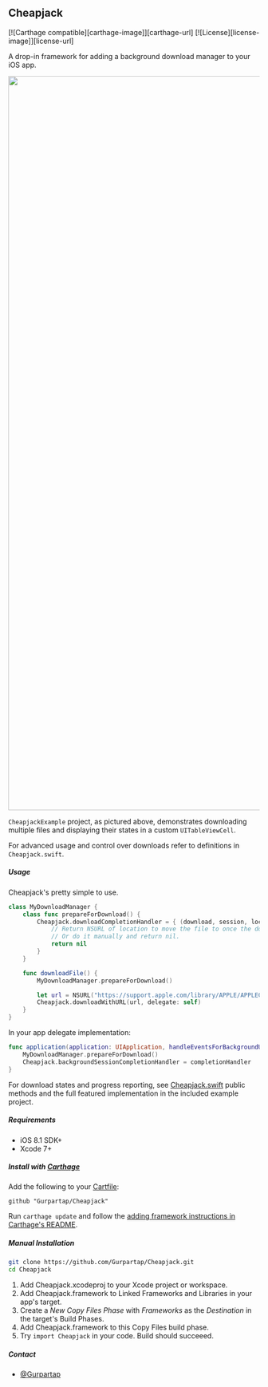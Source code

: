 ## Cheapjack

[![Carthage compatible][carthage-image]][carthage-url]
[![License][license-image]][license-url]

A drop-in framework for adding a background download manager to your iOS app.

<img src="http://i.imgur.com/B7dGvUe.png" height="1472" width="828">

`CheapjackExample` project, as pictured above, demonstrates downloading multiple files and displaying their states in a custom `UITableViewCell`.

For advanced usage and control over downloads refer to definitions in `Cheapjack.swift`.

##### Usage

Cheapjack's pretty simple to use.

```swift
class MyDownloadManager {
	class func prepareForDownload() {
		Cheapjack.downloadCompletionHandler = { (download, session, location) -> NSURL? in
			// Return NSURL of location to move the file to once the download completes.
			// Or do it manually and return nil.
			return nil
		}
	}

	func downloadFile() {
		MyDownloadManager.prepareForDownload()

		let url = NSURL("https://support.apple.com/library/APPLE/APPLECARE_ALLGEOS/HT1425/sample_iPod.m4v.zip") // 2.2 MB
		Cheapjack.downloadWithURL(url, delegate: self)
	}
}
```

In your app delegate implementation:

```swift
func application(application: UIApplication, handleEventsForBackgroundURLSession identifier: String, completionHandler: () -> Void) {
	MyDownloadManager.prepareForDownload()
	Cheapjack.backgroundSessionCompletionHandler = completionHandler
}
```

For download states and progress reporting, see [Cheapjack.swift](https://github.com/Gurpartap/Cheapjack/blob/master/Cheapjack/Cheapjack.swift) public methods and the full featured implementation in the included example project.

##### Requirements

* iOS 8.1 SDK+
* Xcode 7+

##### Install with [Carthage](https://github.com/Carthage/Carthage)

Add the following to your [Cartfile](https://github.com/Carthage/Carthage/blob/master/Documentation/Artifacts.md#cartfile):

```
github "Gurpartap/Cheapjack"
```

Run `carthage update` and follow the [adding framework instructions in Carthage's README](https://github.com/Carthage/Carthage#adding-frameworks-to-an-application).

##### Manual Installation

```sh
git clone https://github.com/Gurpartap/Cheapjack.git
cd Cheapjack
```

1. Add Cheapjack.xcodeproj to your Xcode project or workspace.
2. Add Cheapjack.framework to Linked Frameworks and Libraries in your app's target.
3. Create a *New Copy Files Phase* with *Frameworks* as the *Destination* in the target's Build Phases.
4. Add Cheapjack.framework to this Copy Files build phase.
5. Try `import Cheapjack` in your code. Build should succeeed.

##### Contact

* [@Gurpartap](http://twitter.com/Gurpartap)
